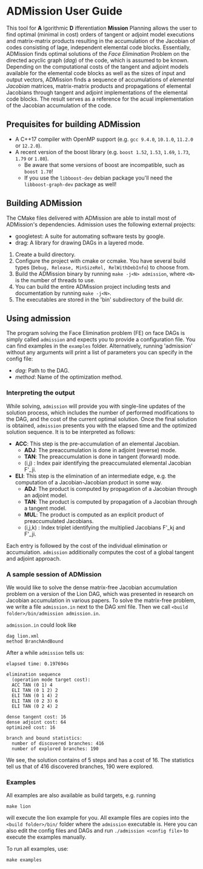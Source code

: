 # ADMission User Guide

This tool for __A__ lgorithmic __D__ ifferentiation __Mission__ Planning allows the user
to find optimal (minimal in cost) orders of tangent or adjoint model executions and matrix-matrix products
resulting in the accumulation of the Jacobian of codes consisting of lage, independent elemental code blocks.
Essentially, ADMission finds optimal solutions of the _Face Elimination_ Problem on the directed acyclic graph (_dag_)
of the code, which is assumed to be known.
Depending on the computational costs of the tangent and adjoint models
available for the elemental code blocks as well as the sizes of input and output vectors,
ADMission finds a sequence of
accumulations of _elemental Jacobian_ matrices, matrix-matrix products and propagations
of elemental Jacobians through tangent and adjoint implementations of the elemental code blocks.
The result serves as a reference for the acual implementation of the
Jacobian accumulation of the code.


## Prequisites for building ADMission

* A C++17 compiler with OpenMP support (e.g. `gcc 9.4.0`, `10.1.0`, `11.2.0` or `12.2.0`).
* A recent version of the boost library (e.g. `boost 1.52`, `1.53`, `1.69`, `1.73`, `1.79` or `1.80`).
  - Be aware that some versions of boost are incompatible, such as `boost 1.70`!
  - If you use the `libboost-dev` debian package you'll need the `libboost-graph-dev` package as well!


## Building ADMission

The CMake files delivered with ADMission are able to install most of ADMission's dependencies.
Admission uses the following external projects:
* googletest: A suite for automating software tests by google.
* drag: A library for drawing DAGs in a layered mode.

1. Create a build directory.
2. Configure the project with cmake or ccmake. You have several build types (`Debug, Release, MinSizeRel, RelWithDebInfo`) to choose from.
4. Build the ADMission binary by running `make -j<N> admission`, where `<N>` is the number of threads to use.
5. You can build the entire ADMission project including tests and documentation by running `make -j<N>`.
6. The executables are stored in the 'bin' subdirectory of the build dir.

## Using admission

The program solving the Face Elimination problem (FE) on face DAGs is simply called `admission` and expects you to provide a
configuration file. You can find examples in the `examples` folder. Alternatively, running 'admission' without any arguments
will print a list of parameters you can specify in the config file:
* _dag_: Path to the DAG.
* _method_: Name of the optimization method.

### Interpreting the output
While solving, `admission` will provide you with single-line updates of the solution process, which includes the number of performed modifications to the DAG,
and the cost of the current optimal solution.
Once the final solution is obtained, `admission` presents you with the elapsed time and the optimized solution sequence.
It is to be interpreted as follows:
* __ACC__: This step is the pre-accumulation of an elemental Jacobian.
  * __ADJ__: The preaccumulation is done in adjoint (reverse) mode.
  * __TAN__: The preaccumulation is done in tangent (forward) mode.
  * (i,j) : Index pair identifying the preaccumulated elemental Jacobian F'\_ji.
* __ELI__: This step is the elimination of an intermediate edge, e.g. the computation of a Jacobian-Jacobian product in some way.
  * __ADJ__: The product is computed by propagation of a Jacobian through an adjoint model.
  * __TAN__: The product is computed by propagation of a Jacobian through a tangent model.
  * __MUL__: The product is computed as an explicit product of preaccumulated Jacobians.
  * (i,j,k) : Index triplet identifying the multiplied Jacobians F'\_kj and F'\_ji.

Each entry is followed by the cost of the individual elimination or accumulation. `admission` additionally computes the cost of a global tangent and adjoint approach.

### A sample session of ADMission

We would like to solve the dense matrix-free Jacobian accumulation problem on a version of the Lion DAG, which was presented in research on Jacobian accumulation
in various papers. To solve the matrix-free problem, we write a file `admission.in` next to the DAG xml file. Then we call `<build folder>/bin/admission admission.in`.

`admission.in` could look like

    dag lion.xml
    method BranchAndBound

After a while `admission` tells us:
```
elapsed time: 0.197694s

elimination sequence
  (operation mode target cost):
  ACC TAN (0 1) 4
  ELI TAN (0 1 2) 2
  ELI TAN (0 1 4) 2
  ELI TAN (0 2 3) 6
  ELI TAN (0 2 4) 2

dense tangent cost: 16
dense adjoint cost: 64
optimized cost: 16

branch and bound statistics:
  number of discovered branches: 416
  number of explored branches: 190
```

We see, the solution contains of 5 steps and has a cost of 16.
The statistics tell us that of 416 discovered branches, 190 were explored.

### Examples

All examples are also available as build targets, e.g. running
```
make lion
```
will execute the lion example for you. All example files are copies into the
`<build folder>/bin/` folder where the `admission` executable is. Here you can
also edit the config files and DAGs and run `./admission <config file>` to
execute the examples manually.

To run all examples, use:
```
make examples
```